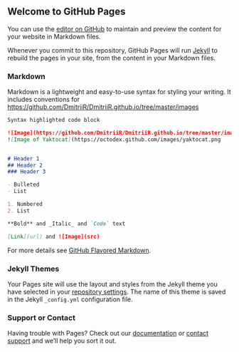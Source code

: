 ﻿## Welcome to GitHub Pages

You can use the [editor on GitHub](https://github.com/DmitriiR/DmitriiR.github.io/edit/master/README.md) to maintain and preview the content for your website in Markdown files.

Whenever you commit to this repository, GitHub Pages will run [Jekyll](https://jekyllrb.com/) to rebuild the pages in your site, from the content in your Markdown files.



### Markdown

Markdown is a lightweight and easy-to-use syntax for styling your writing. It includes conventions for
https://github.com/DmitriiR/DmitriiR.github.io/tree/master/images

```markdown
Syntax highlighted code block

![Image](https://github.com/DmitriiR/DmitriiR.github.io/tree/master/images/waypoint.png)
![Image of Yaktocat](https://octodex.github.com/images/yaktocat.png


# Header 1
## Header 2
### Header 3

- Bulleted
- List

1. Numbered
2. List

**Bold** and _Italic_ and `Code` text

[Link](url) and ![Image](src)
```

For more details see [GitHub Flavored Markdown](https://guides.github.com/features/mastering-markdown/).

### Jekyll Themes

Your Pages site will use the layout and styles from the Jekyll theme you have selected in your [repository settings](https://github.com/DmitriiR/DmitriiR.github.io/settings). The name of this theme is saved in the Jekyll `_config.yml` configuration file.

### Support or Contact

Having trouble with Pages? Check out our [documentation](https://help.github.com/categories/github-pages-basics/) or [contact support](https://github.com/contact) and we’ll help you sort it out.
